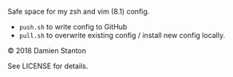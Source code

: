 Safe space for my zsh and vim (8.1) config.

- `push.sh` to write config to GitHub
- `pull.sh` to overwrite existing config / install new config locally.


© 2018 Damien Stanton

See LICENSE for details.


